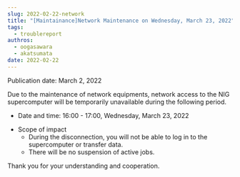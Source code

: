 ```yaml
---
slug: 2022-02-22-network
title: "[Maintainance]Network Maintenance on Wednesday, March 23, 2022"
tags:
  - troublereport
authros:
  - oogasawara
  - akatsumata
date: 2022-02-22
---
```


Publication date: March 2, 2022

Due to the maintenance of network equipments, network access to the NIG supercomputer will be temporarily unavailable during the following period.

    
<ul>
    <li>Date and time: 16:00 - 17:00, Wednesday, March 23, 2022
    </li>
</ul>

<ul>
    <li>Scope of impact
        <ul>
        <li>During the disconnection, you will not be able to log in to the supercomputer or transfer data.</li>
        <li>There will be no suspension of active jobs.</li>
        </ul>
    </li>
</ul>

Thank you for your understanding and cooperation.
